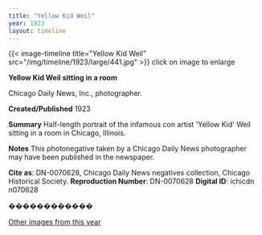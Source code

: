 ```yaml
---
title: "Yellow Kid Weil"
year: 1923
layout: timeline
---
```


{{< image-timeline title="Yellow Kid Weil" src="/img/timeline/1923/large/441.jpg" >}}
click on image to enlarge

__**Yellow Kid Weil sitting in a room**__

Chicago Daily News, Inc., photographer.

**Created/Published**
1923

**Summary**
Half-length portrait of the infamous con artist 'Yellow Kid' Weil sitting in a room in Chicago, Illinois.

**Notes**
This photonegative taken by a Chicago Daily News photographer may have been published in the newspaper.

__Cite as__: DN-0070628, Chicago Daily News negatives collection, Chicago Historical Society.
__Reproduction Number__: DN-0070628
__Digital ID__: ichicdn n070628

������������

[Other images from this year](/historical/timeline/1923)
